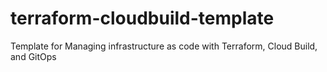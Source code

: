 # terraform-cloudbuild-template
Template for Managing infrastructure as code with Terraform, Cloud Build, and GitOps
